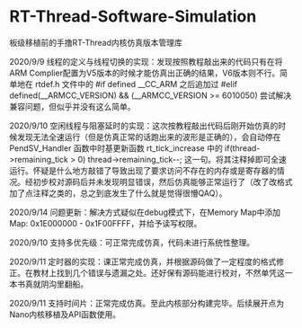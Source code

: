 # RT-Thread-Software-Simulation
板级移植前的手撸RT-Thread内核仿真版本管理库

2020/9/9 线程的定义与线程切换的实现：发现按照教程敲出来的代码只有在将ARM Complier配置为V5版本的时候才能仿真出正确的结果，V6版本则不行。简单地在 rtdef.h 文件中的 #if defined __CC_ARM 之后追加过 #elif defined(__ARMCC_VERSION) && (__ARMCC_VERSION >= 6010050) 尝试解决兼容问题，但似乎并没有这么简单。

2020/9/10 空闲线程与阻塞延时的实现：这次按教程敲出代码后刚开始仿真的时候发现无法全速运行（但是仿真正常的话跑出来的波形是正确的），会自动停在 PendSV_Handler 函数中时基更新函数 rt_tick_increase 中的 if(thread->remaining_tick > 0) thread->remaining_tick--; 这一句。将其注释掉即可全速运行。怀疑是什么地方敲错了导致出现了要求访问不存在的内存或是寄存器的情况。经初步校对源码后并未发现明显错误，然后仿真能够正常运行了（改了改格式加了点注释之类的，总之到底发生了什么就是觉得很懵QAQ）。

2020/9/14 问题更新：解决方式疑似在debug模式下，在Memory Map中添加Map: 0x1E000000 - 0x1F00FFFF，并给予读写权限。

2020/9/10 支持多优先级：可正常完成仿真，代码未进行系统性整理。

2020/9/11 定时器的实现：课正常完成仿真，并根据源码做了一定程度的格式修正。在教材上找到几个错误与遗漏之处。还好保有源码能进行校对，不然单凭这一本书真就阴沟里翻船。

2020/9/11 支持时间片：正常完成仿真。至此内核部分构建完毕。后续展开点为Nano内核移植及API函数使用。
